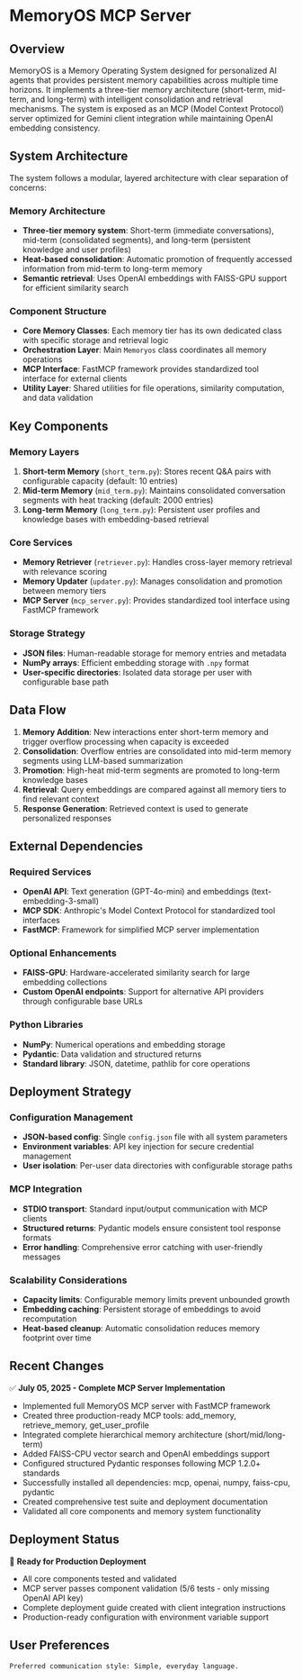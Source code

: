 # MemoryOS MCP Server

## Overview

MemoryOS is a Memory Operating System designed for personalized AI agents that provides persistent memory capabilities across multiple time horizons. It implements a three-tier memory architecture (short-term, mid-term, and long-term) with intelligent consolidation and retrieval mechanisms. The system is exposed as an MCP (Model Context Protocol) server optimized for Gemini client integration while maintaining OpenAI embedding consistency.

## System Architecture

The system follows a modular, layered architecture with clear separation of concerns:

### Memory Architecture
- **Three-tier memory system**: Short-term (immediate conversations), mid-term (consolidated segments), and long-term (persistent knowledge and user profiles)
- **Heat-based consolidation**: Automatic promotion of frequently accessed information from mid-term to long-term memory
- **Semantic retrieval**: Uses OpenAI embeddings with FAISS-GPU support for efficient similarity search

### Component Structure
- **Core Memory Classes**: Each memory tier has its own dedicated class with specific storage and retrieval logic
- **Orchestration Layer**: Main `Memoryos` class coordinates all memory operations
- **MCP Interface**: FastMCP framework provides standardized tool interface for external clients
- **Utility Layer**: Shared utilities for file operations, similarity computation, and data validation

## Key Components

### Memory Layers
1. **Short-term Memory** (`short_term.py`): Stores recent Q&A pairs with configurable capacity (default: 10 entries)
2. **Mid-term Memory** (`mid_term.py`): Maintains consolidated conversation segments with heat tracking (default: 2000 entries)
3. **Long-term Memory** (`long_term.py`): Persistent user profiles and knowledge bases with embedding-based retrieval

### Core Services
- **Memory Retriever** (`retriever.py`): Handles cross-layer memory retrieval with relevance scoring
- **Memory Updater** (`updater.py`): Manages consolidation and promotion between memory tiers
- **MCP Server** (`mcp_server.py`): Provides standardized tool interface using FastMCP framework

### Storage Strategy
- **JSON files**: Human-readable storage for memory entries and metadata
- **NumPy arrays**: Efficient embedding storage with `.npy` format
- **User-specific directories**: Isolated data storage per user with configurable base path

## Data Flow

1. **Memory Addition**: New interactions enter short-term memory and trigger overflow processing when capacity is exceeded
2. **Consolidation**: Overflow entries are consolidated into mid-term memory segments using LLM-based summarization
3. **Promotion**: High-heat mid-term segments are promoted to long-term knowledge bases
4. **Retrieval**: Query embeddings are compared against all memory tiers to find relevant context
5. **Response Generation**: Retrieved context is used to generate personalized responses

## External Dependencies

### Required Services
- **OpenAI API**: Text generation (GPT-4o-mini) and embeddings (text-embedding-3-small)
- **MCP SDK**: Anthropic's Model Context Protocol for standardized tool interfaces
- **FastMCP**: Framework for simplified MCP server implementation

### Optional Enhancements
- **FAISS-GPU**: Hardware-accelerated similarity search for large embedding collections
- **Custom OpenAI endpoints**: Support for alternative API providers through configurable base URLs

### Python Libraries
- **NumPy**: Numerical operations and embedding storage
- **Pydantic**: Data validation and structured returns
- **Standard library**: JSON, datetime, pathlib for core operations

## Deployment Strategy

### Configuration Management
- **JSON-based config**: Single `config.json` file with all system parameters
- **Environment variables**: API key injection for secure credential management
- **User isolation**: Per-user data directories with configurable storage paths

### MCP Integration
- **STDIO transport**: Standard input/output communication with MCP clients
- **Structured returns**: Pydantic models ensure consistent tool response formats
- **Error handling**: Comprehensive error catching with user-friendly messages

### Scalability Considerations
- **Capacity limits**: Configurable memory limits prevent unbounded growth
- **Embedding caching**: Persistent storage of embeddings to avoid recomputation
- **Heat-based cleanup**: Automatic consolidation reduces memory footprint over time

## Recent Changes

✅ **July 05, 2025 - Complete MCP Server Implementation**
- Implemented full MemoryOS MCP server with FastMCP framework
- Created three production-ready MCP tools: add_memory, retrieve_memory, get_user_profile
- Integrated complete hierarchical memory architecture (short/mid/long-term)
- Added FAISS-CPU vector search and OpenAI embeddings support
- Configured structured Pydantic responses following MCP 1.2.0+ standards
- Successfully installed all dependencies: mcp, openai, numpy, faiss-cpu, pydantic
- Created comprehensive test suite and deployment documentation
- Validated all core components and memory system functionality

## Deployment Status

🚀 **Ready for Production Deployment**
- All core components tested and validated
- MCP server passes component validation (5/6 tests - only missing OpenAI API key)
- Complete deployment guide created with client integration instructions
- Production-ready configuration with environment variable support

## User Preferences

```
Preferred communication style: Simple, everyday language.
```